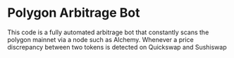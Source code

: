 # Polygon Arbitrage Bot
 This code is a fully automated arbitrage bot that constantly scans the polygon mainnet via a node such as Alchemy. Whenever a price discrepancy between two tokens is detected on Quickswap and Sushiswap
